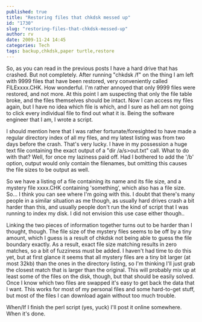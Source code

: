 ```yaml
---
published: true
title: "Restoring files that chkdsk messed up"
id: "1730"
slug: "restoring-files-that-chkdsk-messed-up"
author: rv
date: 2009-11-24 14:45
categories: Tech
tags: backup,chkdsk,paper turtle,restore
---
```

So, as you can read in the previous posts I have a hard drive that has crashed. But not completely. After running "chkdsk /f" on the thing I am left with 9999 files that have been restored, very conveniently called FILExxxx.CHK. How wonderful. I'm rather annoyed that only 9999 files were restored, and not more. At this point I am suspecting that only the file table broke, and the files themselves should be intact. Now I can access my files again, but I have no idea which file is which, and I sure as hell am not going to click every individual file to find out what it is. Being the software engineer that I am, I wrote a script.

I should mention here that I was rather fortunate/foresighted to have made a regular directory index of all my files, and my latest listing was from two days before the crash. That's very lucky. I have in my possession a huge text file containing the exact output of a "dir /a/s&gt;out.txt" call. What to do with that? Well, for once my laziness paid off. Had I bothered to add the '/b' option, output would only contain the filenames, but omitting this causes the file sizes to be output as well.

So we have a listing of a file containing its name and its file size, and a mystery file xxxx.CHK containing 'something', which also has a file size. So... I think you can see where I'm going with this. I doubt that there's many people in a similar situation as me though, as usually hard drives crash a bit harder than this, and usually people don't run the kind of script that I was running to index my disk. I did not envision this use case either though..

Linking the two pieces of information together turns out to be harder than I thought, though. The file size of the mystery files seems to be off by a tiny amount, which I guess is a result of chkdsk not being able to guess the file boundary exactly. As a result, exact file size matching results in zero matches, so a bit of fuzziness must be added. I haven't had time to do this yet, but at first glance it seems that all mystery files are a tiny bit larger (at most 32kb) than the ones in the directory listing, so I'm thinking I'll just grab the closest match that is larger than the original. This will probably mix up at least some of the files on the disk, though, but that should be easily solved. Once I know which two files are swapped it's easy to get back the data that I want. This works for most of my personal files and some hard-to-get stuff, but most of the files I can download again without too much trouble.

When/If I finish the perl script (yes, yuck) I'll post it online somewhere. When it's done.